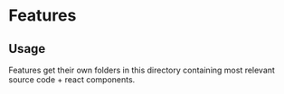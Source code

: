 # Features

## Usage

Features get their own folders in this directory containing most relevant source code + react components.